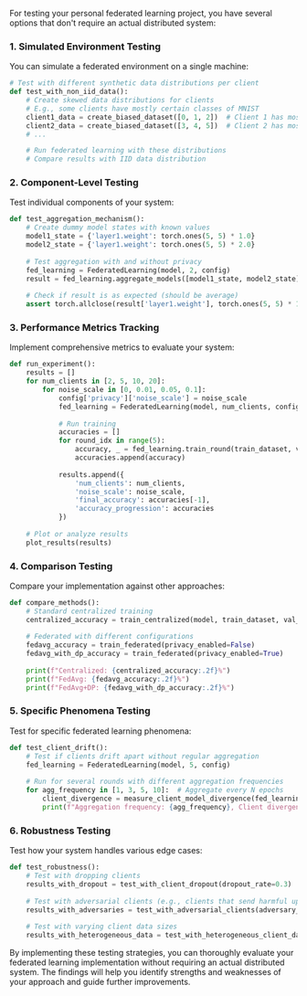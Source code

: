 For testing your personal federated learning project, you have several options that don't require an actual distributed system:

### 1. Simulated Environment Testing

You can simulate a federated environment on a single machine:

```python
# Test with different synthetic data distributions per client
def test_with_non_iid_data():
    # Create skewed data distributions for clients
    # E.g., some clients have mostly certain classes of MNIST
    client1_data = create_biased_dataset([0, 1, 2])  # Client 1 has mostly digits 0,1,2
    client2_data = create_biased_dataset([3, 4, 5])  # Client 2 has mostly digits 3,4,5
    # ...

    # Run federated learning with these distributions
    # Compare results with IID data distribution
```

### 2. Component-Level Testing

Test individual components of your system:

```python
def test_aggregation_mechanism():
    # Create dummy model states with known values
    model1_state = {'layer1.weight': torch.ones(5, 5) * 1.0}
    model2_state = {'layer1.weight': torch.ones(5, 5) * 2.0}
    
    # Test aggregation with and without privacy
    fed_learning = FederatedLearning(model, 2, config)
    result = fed_learning.aggregate_models([model1_state, model2_state])
    
    # Check if result is as expected (should be average)
    assert torch.allclose(result['layer1.weight'], torch.ones(5, 5) * 1.5)
```

### 3. Performance Metrics Tracking

Implement comprehensive metrics to evaluate your system:

```python
def run_experiment():
    results = []
    for num_clients in [2, 5, 10, 20]:
        for noise_scale in [0, 0.01, 0.05, 0.1]:
            config['privacy']['noise_scale'] = noise_scale
            fed_learning = FederatedLearning(model, num_clients, config)
            
            # Run training
            accuracies = []
            for round_idx in range(5):
                accuracy, _ = fed_learning.train_round(train_dataset, val_dataset, test_dataset, 2)
                accuracies.append(accuracy)
            
            results.append({
                'num_clients': num_clients,
                'noise_scale': noise_scale,
                'final_accuracy': accuracies[-1],
                'accuracy_progression': accuracies
            })
    
    # Plot or analyze results
    plot_results(results)
```

### 4. Comparison Testing

Compare your implementation against other approaches:

```python
def compare_methods():
    # Standard centralized training
    centralized_accuracy = train_centralized(model, train_dataset, val_dataset, test_dataset)
    
    # Federated with different configurations
    fedavg_accuracy = train_federated(privacy_enabled=False)
    fedavg_with_dp_accuracy = train_federated(privacy_enabled=True)
    
    print(f"Centralized: {centralized_accuracy:.2f}%")
    print(f"FedAvg: {fedavg_accuracy:.2f}%")
    print(f"FedAvg+DP: {fedavg_with_dp_accuracy:.2f}%")
```

### 5. Specific Phenomena Testing

Test for specific federated learning phenomena:

```python
def test_client_drift():
    # Test if clients drift apart without regular aggregation
    fed_learning = FederatedLearning(model, 5, config)
    
    # Run for several rounds with different aggregation frequencies
    for agg_frequency in [1, 3, 5, 10]:  # Aggregate every N epochs
        client_divergence = measure_client_model_divergence(fed_learning, agg_frequency)
        print(f"Aggregation frequency: {agg_frequency}, Client divergence: {client_divergence:.4f}")
```

### 6. Robustness Testing

Test how your system handles various edge cases:

```python
def test_robustness():
    # Test with dropping clients
    results_with_dropout = test_with_client_dropout(dropout_rate=0.3)
    
    # Test with adversarial clients (e.g., clients that send harmful updates)
    results_with_adversaries = test_with_adversarial_clients(adversary_rate=0.2)
    
    # Test with varying client data sizes
    results_with_heterogeneous_data = test_with_heterogeneous_client_data()
```

By implementing these testing strategies, you can thoroughly evaluate your federated learning implementation without requiring an actual distributed system. The findings will help you identify strengths and weaknesses of your approach and guide further improvements.